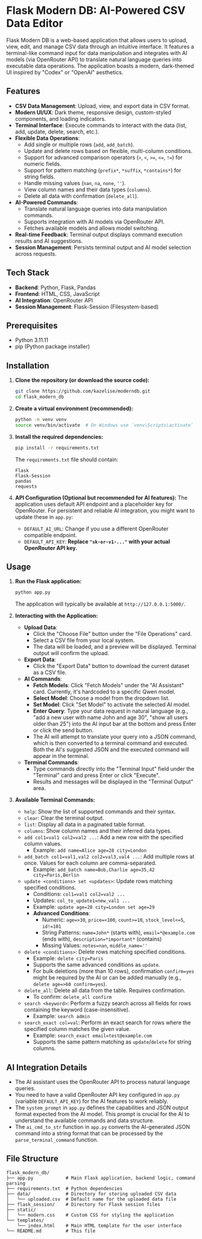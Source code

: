 # Flask Modern DB: AI-Powered CSV Data Editor

Flask Modern DB is a web-based application that allows users to upload, view, edit, and manage CSV data through an intuitive interface. It features a terminal-like command input for data manipulation and integrates with AI models (via OpenRouter API) to translate natural language queries into executable data operations. The application boasts a modern, dark-themed UI inspired by "Codex" or "OpenAI" aesthetics.

## Features

*   **CSV Data Management**: Upload, view, and export data in CSV format.
*   **Modern UI/UX**: Dark theme, responsive design, custom-styled components, and loading indicators.
*   **Terminal Interface**: Execute commands to interact with the data (list, add, update, delete, search, etc.).
*   **Flexible Data Operations**:
    *   Add single or multiple rows (`add`, `add_batch`).
    *   Update and delete rows based on flexible, multi-column conditions.
    *   Support for advanced comparison operators (`>`, `<`, `>=`, `<=`, `!=`) for numeric fields.
    *   Support for pattern matching (`prefix*`, `*suffix`, `*contains*`) for string fields.
    *   Handle missing values (`nan`, `na`, `none`, `''`).
    *   View column names and their data types (`columns`).
    *   Delete all data with confirmation (`delete_all`).
*   **AI-Powered Commands**:
    *   Translate natural language queries into data manipulation commands.
    *   Supports integration with AI models via OpenRouter API.
    *   Fetches available models and allows model switching.
*   **Real-time Feedback**: Terminal output displays command execution results and AI suggestions.
*   **Session Management**: Persists terminal output and AI model selection across requests.

## Tech Stack

*   **Backend**: Python, Flask, Pandas
*   **Frontend**: HTML, CSS, JavaScript
*   **AI Integration**: OpenRouter API
*   **Session Management**: Flask-Session (Filesystem-based)

## Prerequisites

*   Python 3.11.11
*   pip (Python package installer)

## Installation

1.  **Clone the repository (or download the source code):**
    ```bash
    git clone https://github.com/kazelise/moderndb.git
    cd flask_modern_db
    ```

2.  **Create a virtual environment (recommended):**
    ```bash
    python -m venv venv
    source venv/bin/activate  # On Windows use `venv\Scripts\activate`
    ```

3.  **Install the required dependencies:**
    ```bash
    pip install -r requirements.txt
    ```
    The `requirements.txt` file should contain:
    ```
    Flask
    Flask-Session
    pandas
    requests
    ```

4.  **API Configuration (Optional but recommended for AI features):**
    The application uses default API endpoint and a placeholder key for OpenRouter. For persistent and reliable AI integration, you might want to update these in `app.py`:
    *   `DEFAULT_AI_URL`: Change if you use a different OpenRouter compatible endpoint.
    *   `DEFAULT_API_KEY`: **Replace `"sk-or-v1-..."` with your actual OpenRouter API key.**

## Usage

1.  **Run the Flask application:**
    ```bash
    python app.py
    ```
    The application will typically be available at `http://127.0.0.1:5000/`.

2.  **Interacting with the Application:**

    *   **Upload Data**:
        *   Click the "Choose File" button under the "File Operations" card.
        *   Select a CSV file from your local system.
        *   The data will be loaded, and a preview will be displayed. Terminal output will confirm the upload.
    *   **Export Data**:
        *   Click the "Export Data" button to download the current dataset as a CSV file.
    *   **AI Commands**:
        *   **Fetch Models**: Click "Fetch Models" under the "AI Assistant" card. Currently, it's hardcoded to a specific Qwen model.
        *   **Select Model**: Choose a model from the dropdown list.
        *   **Set Model**: Click "Set Model" to activate the selected AI model.
        *   **Enter Query**: Type your data request in natural language (e.g., "add a new user with name John and age 30", "show all users older than 25") into the AI input bar at the bottom and press Enter or click the send button.
        *   The AI will attempt to translate your query into a JSON command, which is then converted to a terminal command and executed. Both the AI's suggested JSON and the executed command will appear in the terminal.
    *   **Terminal Commands**:
        *   Type commands directly into the "Terminal Input" field under the "Terminal" card and press Enter or click "Execute".
        *   Results and messages will be displayed in the "Terminal Output" area.

3.  **Available Terminal Commands:**

    *   `help`: Show the list of supported commands and their syntax.
    *   `clear`: Clear the terminal output.
    *   `list`: Display all data in a paginated table format.
    *   `columns`: Show column names and their inferred data types.
    *   `add col1=val1 col2=val2 ...`: Add a new row with the specified column values.
        *   Example: `add name=Alice age=28 city=London`
    *   `add_batch col1=val1,val2 col2=val3,val4 ...`: Add multiple rows at once. Values for each column are comma-separated.
        *   Example: `add_batch name=Bob,Charlie age=35,42 city=Paris,Berlin`
    *   `update <conditions> set <updates>`: Update rows matching specified conditions.
        *   Conditions: `col1=val1 col2=val2 ...`
        *   Updates: `col_to_update1=new_val1 ...`
        *   Example: `update age=28 city=London set age=29`
        *   **Advanced Conditions**:
            *   Numeric: `age=>30`, `price=<100`, `count>=10`, `stock_level<=5`, `id!=101`
            *   String Patterns: `name=John*` (starts with), `email=*@example.com` (ends with), `description=*important*` (contains)
            *   Missing Values: `notes=nan`, `middle_name=''`
    *   `delete <conditions>`: Delete rows matching specified conditions.
        *   Example: `delete city=Paris`
        *   Supports the same advanced conditions as `update`.
        *   For bulk deletions (more than 10 rows), confirmation `confirm=yes` might be required by the AI or can be added manually (e.g., `delete age=>60 confirm=yes`).
    *   `delete_all`: Delete all data from the table. Requires confirmation.
        *   To confirm: `delete_all confirm`
    *   `search <keyword>`: Perform a fuzzy search across all fields for rows containing the keyword (case-insensitive).
        *   Example: `search admin`
    *   `search_exact col=val`: Perform an exact search for rows where the specified column matches the given value.
        *   Example: `search_exact email=test@example.com`
        *   Supports the same pattern matching as `update`/`delete` for string columns.

## AI Integration Details

*   The AI assistant uses the OpenRouter API to process natural language queries.
*   You need to have a valid OpenRouter API key configured in `app.py` (variable `DEFAULT_API_KEY`) for the AI features to work reliably.
*   The `system_prompt` in `app.py` defines the capabilities and JSON output format expected from the AI model. This prompt is crucial for the AI to understand the available commands and data structure.
*   The `ai_cmd_to_str` function in `app.py` converts the AI-generated JSON command into a string format that can be processed by the `parse_terminal_command` function.

## File Structure

```
flask_modern_db/
├── app.py            # Main Flask application, backend logic, command parsing
├── requirements.txt  # Python dependencies
├── data/             # Directory for storing uploaded CSV data
│   └── uploaded.csv  # Default name for the uploaded data file
├── flask_session/    # Directory for Flask session files
├── static/
│   └── modern.css    # Custom CSS for styling the application
└── templates/
    └── index.html    # Main HTML template for the user interface
└── README.md         # This file
```
